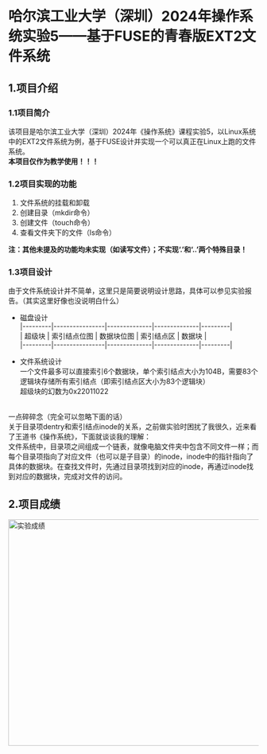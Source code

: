 # 哈尔滨工业大学（深圳）2024年操作系统实验5——基于FUSE的青春版EXT2文件系统

## 1.项目介绍
### 1.1项目简介
该项目是哈尔滨工业大学（深圳）2024年《操作系统》课程实验5，以Linux系统中的EXT2文件系统为例，基于FUSE设计并实现一个可以真正在Linux上跑的文件系统。<br>
**本项目仅作为教学使用！！！**

### 1.2项目实现的功能
1. 文件系统的挂载和卸载
2. 创建目录（mkdir命令）
3. 创建文件（touch命令）
4. 查看文件夹下的文件（ls命令）<br>

**注：其他未提及的功能均未实现（如读写文件）；不实现‘.’和‘..’两个特殊目录！**

### 1.3项目设计
由于文件系统设计并不简单，这里只是简要说明设计思路，具体可以参见实验报告。（其实这里好像也没说明白什么）<br>
- 磁盘设计<br>
 |---------|----------------|--------------|--------------|---------|<br>
 | 超级块  | 索引结点位图 | 数据块位图 | 索引结点区 | 数据块 |<br>
 |---------|----------------|--------------|--------------|---------|<br>

- 文件系统设计<br>
一个文件最多可以直接索引6个数据块，单个索引结点大小为104B，需要83个逻辑块存储所有索引结点（即索引结点区大小为83个逻辑块）<br>
超级块的幻数为0x22011022<br>
<br>
一点碎碎念（完全可以忽略下面的话）<br>
关于目录项dentry和索引结点inode的关系，之前做实验时困扰了我很久，近来看了王道书《操作系统》，下面就谈谈我的理解：<br>
文件系统中，目录项之间组成一个链表，就像电脑文件夹中包含不同文件一样；而每个目录项指向了对应文件（也可以是子目录）的inode，inode中的指针指向了具体的数据块。在查找文件时，先通过目录项找到对应的inode，再通过inode找到对应的数据块，完成对文件的访问。<br>

## 2.项目成绩
<img width="1182" height="455" alt="实验成绩" src="https://github.com/user-attachments/assets/b63c13ea-3e0c-425a-93e6-c3f2e54a5521" />


